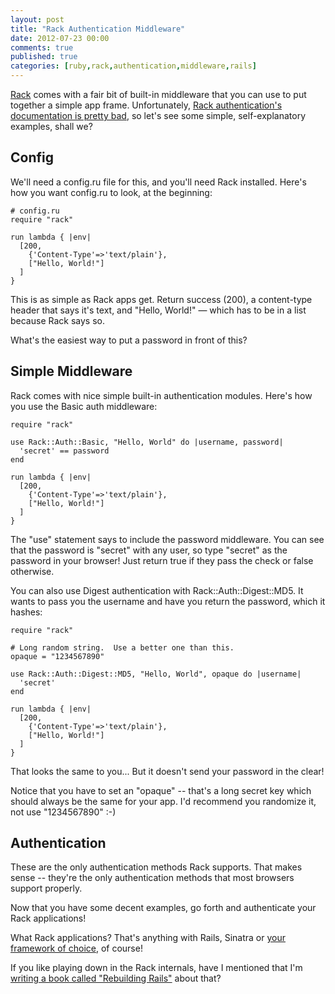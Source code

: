 ```yaml
---
layout: post
title: "Rack Authentication Middleware"
date: 2012-07-23 00:00
comments: true
published: true
categories: [ruby,rack,authentication,middleware,rails]
---
```

<a href="http://codefol.io/posts/14--What-is-Rack-A-Primer">Rack</a> comes with a fair bit of built-in middleware that you can use to put together a simple app frame.  Unfortunately, <a href="http://rack.rubyforge.org/doc/Rack/Auth/Digest/MD5.html">Rack authentication's documentation is pretty bad</a>, so let's see some simple, self-explanatory examples, shall we?

## Config

We'll need a config.ru file for this, and you'll need Rack installed.  Here's how you want config.ru to look, at the beginning:

```
# config.ru
require "rack"

run lambda { |env|
  [200,
    {'Content-Type'=>'text/plain'},
    ["Hello, World!"]
  ]
}
```

This is as simple as Rack apps get.  Return success (200), a content-type header that says it's text, and "Hello, World!" &mdash; which has to be in a list because Rack says so.

What's the easiest way to put a password in front of this?

## Simple Middleware

Rack comes with nice simple built-in authentication modules.  Here's how you use the Basic auth middleware:

```
require "rack"

use Rack::Auth::Basic, "Hello, World" do |username, password|
  'secret' == password
end

run lambda { |env|
  [200,
    {'Content-Type'=>'text/plain'},
    ["Hello, World!"]
  ]
}
```

The "use" statement says to include the password middleware.  You can see that the password is "secret" with any user, so type "secret" as the password in your browser!  Just return true if they pass the check or false otherwise.

You can also use Digest authentication with Rack::Auth::Digest::MD5.  It wants to pass you the username and have you return the password, which it hashes:

```
require "rack"

# Long random string.  Use a better one than this.                              
opaque = "1234567890"

use Rack::Auth::Digest::MD5, "Hello, World", opaque do |username|
  'secret'
end

run lambda { |env|
  [200,
    {'Content-Type'=>'text/plain'},
    ["Hello, World!"]
  ]
}
```

That looks the same to you...  But it doesn't send your password in the clear!

Notice that you have to set an "opaque" -- that's a long secret key which should always be the same for your app.  I'd recommend you randomize it, not use "1234567890" :-)

## Authentication

These are the only authentication methods Rack supports.  That makes sense -- they're the only authentication methods that most browsers support properly.

Now that you have some decent examples, go forth and authenticate your Rack applications!

What Rack applications?  That's anything with Rails, Sinatra or <a href="http://rebuilding-rails.com">your framework of choice</a>, of course!

If you like playing down in the Rack internals, have I mentioned that I'm <a href="http://rebuilding-rails.com">writing a book called "Rebuilding Rails"</a> about that?

